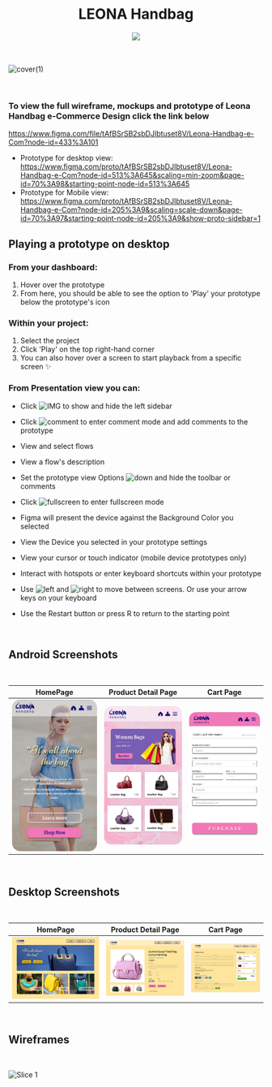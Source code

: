 <h1 align="center"> LEONA Handbag </h1>

<p align="center">
<img src="https://img.shields.io/badge/figma-%23F24E1E.svg?style=for-the-badge&logo=figma&logoColor=white"/>
</p>

<br/>

![cover(1)](https://user-images.githubusercontent.com/109097651/179726315-26296ab6-b5cb-4c0c-a388-9e19080eba1e.png)

<br/>

### To view the full wireframe, mockups and prototype of Leona Handbag e-Commerce Design click the link below
https://www.figma.com/file/tAfBSrSB2sbDJIbtuset8V/Leona-Handbag-e-Com?node-id=433%3A101

- Prototype for desktop view: https://www.figma.com/proto/tAfBSrSB2sbDJIbtuset8V/Leona-Handbag-e-Com?node-id=513%3A645&scaling=min-zoom&page-id=70%3A98&starting-point-node-id=513%3A645
- Prototype for Mobile view: https://www.figma.com/proto/tAfBSrSB2sbDJIbtuset8V/Leona-Handbag-e-Com?node-id=205%3A9&scaling=scale-down&page-id=70%3A97&starting-point-node-id=205%3A9&show-proto-sidebar=1


## Playing a prototype on desktop

### From your dashboard:
  1. Hover over the prototype
  2. From here, you should be able to see the option to 'Play' your prototype below the prototype's icon
  
### Within your project:
  1. Select the project
  2. Click 'Play' on the top right-hand corner
  3. You can also hover over a screen to start playback from a specific screen ✨
  
### From Presentation view you can:

   - Click ![IMG](https://user-images.githubusercontent.com/109097651/180854732-7e2a8d1a-00e4-4105-a4ac-000984278410.PNG) to show and hide the left sidebar

   - Click ![comment](https://user-images.githubusercontent.com/109097651/180854972-57939d48-7d45-4464-ac37-76ab76887385.PNG) to enter comment mode and add comments to the prototype

   - View and select flows

   - View a flow's description

   - Set the prototype view Options ![down](https://user-images.githubusercontent.com/109097651/180855209-b8a287e2-91a5-4838-a0c2-676e8d1cc163.PNG) and hide the toolbar or comments

   - Click 
![fullscreen](https://user-images.githubusercontent.com/109097651/180855329-0d3d38f3-37ee-40a5-b8f0-ecf8248547d4.PNG) to enter fullscreen mode

   - Figma will present the device against the Background Color you selected

   - View the Device you selected in your prototype settings

   - View your cursor or touch indicator (mobile device prototypes only)

   - Interact with hotspots or enter keyboard shortcuts within your prototype

   - Use ![left](https://user-images.githubusercontent.com/109097651/180855390-faea3353-8e0b-494e-b34a-d199ba55f5be.PNG) and ![right](https://user-images.githubusercontent.com/109097651/180855438-52b8b644-0c5b-4ad4-a494-435b48167a3a.PNG) to move between screens. Or use your arrow keys on your keyboard

   - Use the Restart button or press R to return to the starting point




<br/>

## Android Screenshots 

<br/>

  HomePage                 |   Product Detail Page        |  Cart Page
:-------------------------:|:-------------------------:|:-------------------------:
<img src="assets/images/mbl/Homepage1.png"/>|<img src="assets/images/mbl/anime2-products.png"/>|<img src="assets/images/mbl/Checkout1.png"/>

<br/>

## Desktop Screenshots

<br/>

 HomePage                 |   Product Detail Page        |  Cart Page
:-------------------------:|:-------------------------:|:-------------------------:
<img src="assets/images/Desk/Homepage.png"/>|<img src="assets/images/Desk/Product details.png"/>|<img src="assets/images/Desk/Checkout.png"/>

<br/>

## Wireframes

<br/>

![Slice 1](https://user-images.githubusercontent.com/109097651/179559436-2171ef1f-7010-40ef-bab9-582941d52e87.png)
